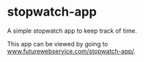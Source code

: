 # stopwatch-app
A simple stopwatch app to keep track of time.

This app can be viewed by going to www.futurewebservice.com/stopwatch-app/.
